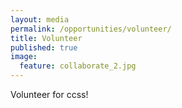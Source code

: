```yaml
---
layout: media
permalink: /opportunities/volunteer/
title: Volunteer
published: true
image:
  feature: collaborate_2.jpg
---
```


Volunteer for ccss!
